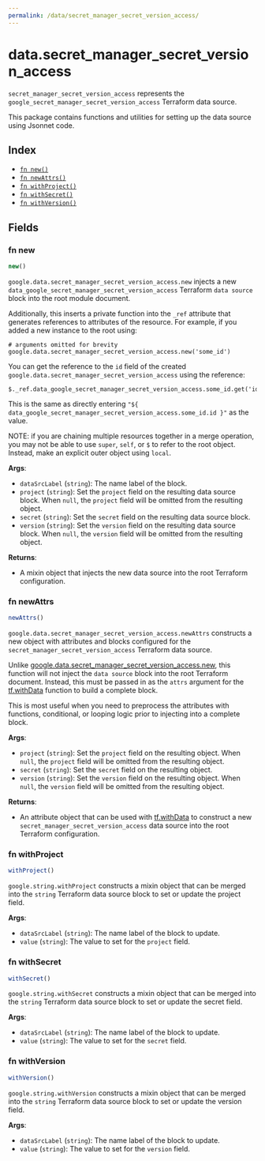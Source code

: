 ```yaml
---
permalink: /data/secret_manager_secret_version_access/
---
```


# data.secret_manager_secret_version_access

`secret_manager_secret_version_access` represents the `google_secret_manager_secret_version_access` Terraform data source.



This package contains functions and utilities for setting up the data source using Jsonnet code.


## Index

* [`fn new()`](#fn-new)
* [`fn newAttrs()`](#fn-newattrs)
* [`fn withProject()`](#fn-withproject)
* [`fn withSecret()`](#fn-withsecret)
* [`fn withVersion()`](#fn-withversion)

## Fields

### fn new

```ts
new()
```


`google.data.secret_manager_secret_version_access.new` injects a new `data_google_secret_manager_secret_version_access` Terraform `data source`
block into the root module document.

Additionally, this inserts a private function into the `_ref` attribute that generates references to attributes of the
resource. For example, if you added a new instance to the root using:

    # arguments omitted for brevity
    google.data.secret_manager_secret_version_access.new('some_id')

You can get the reference to the `id` field of the created `google.data.secret_manager_secret_version_access` using the reference:

    $._ref.data_google_secret_manager_secret_version_access.some_id.get('id')

This is the same as directly entering `"${ data_google_secret_manager_secret_version_access.some_id.id }"` as the value.

NOTE: if you are chaining multiple resources together in a merge operation, you may not be able to use `super`, `self`,
or `$` to refer to the root object. Instead, make an explicit outer object using `local`.

**Args**:
  - `dataSrcLabel` (`string`): The name label of the block.
  - `project` (`string`): Set the `project` field on the resulting data source block. When `null`, the `project` field will be omitted from the resulting object.
  - `secret` (`string`): Set the `secret` field on the resulting data source block.
  - `version` (`string`): Set the `version` field on the resulting data source block. When `null`, the `version` field will be omitted from the resulting object.

**Returns**:
- A mixin object that injects the new data source into the root Terraform configuration.


### fn newAttrs

```ts
newAttrs()
```


`google.data.secret_manager_secret_version_access.newAttrs` constructs a new object with attributes and blocks configured for the `secret_manager_secret_version_access`
Terraform data source.

Unlike [google.data.secret_manager_secret_version_access.new](#fn-new), this function will not inject the `data source`
block into the root Terraform document. Instead, this must be passed in as the `attrs` argument for the
[tf.withData](https://github.com/tf-libsonnet/core/tree/main/docs#fn-withdata) function to build a complete block.

This is most useful when you need to preprocess the attributes with functions, conditional, or looping logic prior to
injecting into a complete block.

**Args**:
  - `project` (`string`): Set the `project` field on the resulting object. When `null`, the `project` field will be omitted from the resulting object.
  - `secret` (`string`): Set the `secret` field on the resulting object.
  - `version` (`string`): Set the `version` field on the resulting object. When `null`, the `version` field will be omitted from the resulting object.

**Returns**:
  - An attribute object that can be used with [tf.withData](https://github.com/tf-libsonnet/core/tree/main/docs#fn-withdata) to construct a new `secret_manager_secret_version_access` data source into the root Terraform configuration.


### fn withProject

```ts
withProject()
```

`google.string.withProject` constructs a mixin object that can be merged into the `string`
Terraform data source block to set or update the project field.



**Args**:
  - `dataSrcLabel` (`string`): The name label of the block to update.
  - `value` (`string`): The value to set for the `project` field.


### fn withSecret

```ts
withSecret()
```

`google.string.withSecret` constructs a mixin object that can be merged into the `string`
Terraform data source block to set or update the secret field.



**Args**:
  - `dataSrcLabel` (`string`): The name label of the block to update.
  - `value` (`string`): The value to set for the `secret` field.


### fn withVersion

```ts
withVersion()
```

`google.string.withVersion` constructs a mixin object that can be merged into the `string`
Terraform data source block to set or update the version field.



**Args**:
  - `dataSrcLabel` (`string`): The name label of the block to update.
  - `value` (`string`): The value to set for the `version` field.
